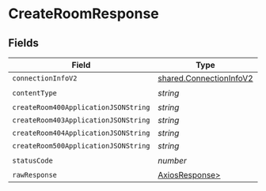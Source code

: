 # CreateRoomResponse


## Fields

| Field                                                              | Type                                                               | Required                                                           | Description                                                        |
| ------------------------------------------------------------------ | ------------------------------------------------------------------ | ------------------------------------------------------------------ | ------------------------------------------------------------------ |
| `connectionInfoV2`                                                 | [shared.ConnectionInfoV2](../../models/shared/connectioninfov2.md) | :heavy_minus_sign:                                                 | N/A                                                                |
| `contentType`                                                      | *string*                                                           | :heavy_check_mark:                                                 | N/A                                                                |
| `createRoom400ApplicationJSONString`                               | *string*                                                           | :heavy_minus_sign:                                                 | N/A                                                                |
| `createRoom403ApplicationJSONString`                               | *string*                                                           | :heavy_minus_sign:                                                 | N/A                                                                |
| `createRoom404ApplicationJSONString`                               | *string*                                                           | :heavy_minus_sign:                                                 | N/A                                                                |
| `createRoom500ApplicationJSONString`                               | *string*                                                           | :heavy_minus_sign:                                                 | N/A                                                                |
| `statusCode`                                                       | *number*                                                           | :heavy_check_mark:                                                 | N/A                                                                |
| `rawResponse`                                                      | [AxiosResponse>](https://axios-http.com/docs/res_schema)           | :heavy_minus_sign:                                                 | N/A                                                                |